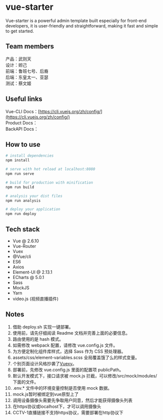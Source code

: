 # vue-starter

Vue-starter is a powerful admin template built especially for front-end developers, it is user-friendly and straightforward, making it fast and simple to get started.

## Team members

产品：武则天  
设计：妲己  
前端：鲁班七号、后裔  
后端：东皇太一、亚瑟  
测试：蔡文姬

## Useful links

Vue-CLI Docs：[https://cli.vuejs.org/zh/config/](https://cli.vuejs.org/zh/config/)  
Product Docs：  
BackAPI Docs：

## How to use

```bash
# install dependencies
npm install

# serve with hot reload at localhost:8080
npm run serve

# build for production with minification
npm run build

# analysis your dist files
npm run analysis

# deploy your application
npm run deploy

```

## Tech stack

- Vue @ 2.6.10
- Vue-Router
- Vuex
- @Vue/cli
- ES6
- Axios
- Element-UI @ 2.13.1
- ECharts @ 5.0.1
- Sass
- MockJS
- Yarn
- video.js (视频直播插件)

## Notes

1. 借助 deploy.sh 实现一键部署。
2. 使用前，请先仔细阅读 Readme 文档并完善上面的必要信息。
3. 路由使用的是 hash 模式。
4. 如需修改 webpack 配置，请修改 vue.config.js 文件。
5. 为方便定制化组件库样式，选择 Sass 作为 CSS 预处理器。
6. assets/css/element-variables.scss 全局覆盖饿了么的样式变量。
7. 个别页面设计风格抄袭了[Vuexy](https://pixinvent.com/demo/vuexy-vuejs-admin-dashboard-template/landing/)。
8. 部署前，先修改 vue.config.js 里面的配置项 publicPath。
9. 默认开发模式下，接口请求被 mock.js 拦截，可以修改/src/mock/modules/下面的文件。
10. .env.* 文件中的环境变量控制是否使用 mock 数据。
11. mock.js暂时被绑定到vue原型上了
12. 调用设备摄像头需要先争取用户同意，然后才能获得摄像头列表
13. 在https协议或localhost下，才可以调用摄像头
14. CCTV-1直播链接不支持https协议，需要部署在http协议下